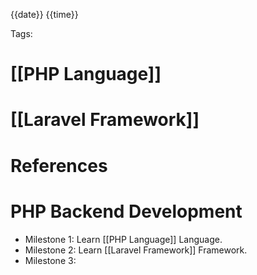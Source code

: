 
{{date}} {{time}}

Tags: 

# [[PHP Language]]

# [[Laravel Framework]]

# References


# PHP Backend Development
- Milestone 1: Learn [[PHP Language]] Language.
- Milestone 2: Learn [[Laravel Framework]] Framework.
- Milestone 3: 